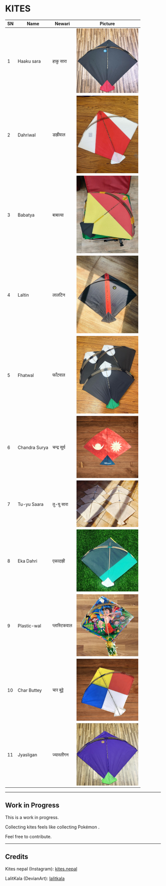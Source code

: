 # KITES

| SN  | Name            | Newari        | Picture                                                                                   |
|-----|---------------- |---------------|-------------------------------------------------------------------------------------------|
| 1   | Haaku sara      | हाकु सारा      | <img src="https://raw.githubusercontent.com/SarjyantShrestha/changa-dataset/main/kitesImg/black.jpg" alt="Haakusara" width="200"/> |
| 2   | Dahriwal       | डाह्रीवाल        | <img src="https://raw.githubusercontent.com/SarjyantShrestha/changa-dataset/main/kitesImg/Dahriwal.jpg" alt="Dahriwal" width="200"/> |
| 3   | Babatya          | बाबात्या      | <img src="https://raw.githubusercontent.com/SarjyantShrestha/changa-dataset/main/kitesImg/Babatya.jpg" alt="Babatya" width="200"/> |
| 4   | Laltin          | लालटिन        | <img src="https://raw.githubusercontent.com/SarjyantShrestha/changa-dataset/main/kitesImg/Laltin.jpg" alt="Laltin" width="200"/> |
| 5   | Fhatwal          | फाँटवाल         | <img src="https://raw.githubusercontent.com/SarjyantShrestha/changa-dataset/main/kitesImg/Fhatwal.jpg" alt="Fhatwal" width="200"/> |
| 6   | Chandra Surya   | चन्द्र सूर्य       | <img src="https://raw.githubusercontent.com/SarjyantShrestha/changa-dataset/main/kitesImg/ChandraSurya.png" alt="ChandraSurya" width="200"/> |
| 7   | Tu-yu Saara     | तु-यु सारा      | <img src="https://raw.githubusercontent.com/SarjyantShrestha/changa-dataset/main/kitesImg/TYS.jpg" alt="Tu-yu Saara" width="200"/> |
| 8   | Eka Dahri        | एकादाह्री       | <img src="https://raw.githubusercontent.com/SarjyantShrestha/changa-dataset/main/kitesImg/EkaDahri.jpg" alt="Eka Dahri" width="200"/> |
| 9   | Plastic-wal     | प्लास्टिकवाल      | <img src="https://raw.githubusercontent.com/SarjyantShrestha/changa-dataset/main/kitesImg/Plasticwaal.png" alt="Plastic-wal" width="200"/> |
| 10  | Char Buttey     | चार बुट्टे       | <img src="https://raw.githubusercontent.com/SarjyantShrestha/changa-dataset/main/kitesImg/CharButtey.png" alt="Char Buttey" width="200"/> |
| 11  | Jyasligan     | ज्यास्लीगन     | <img src="https://raw.githubusercontent.com/SarjyantShrestha/changa-dataset/main/kitesImg/Jyasligan.jpg" alt="Jyasligan" width="200"/> |

-----------------------------------------
## Work in Progress

This is a work in progress.

Collecting kites feels like collecting Pokémon .

Feel free to contribute.

-----------------------------------------

## Credits

Kites nepal (Instagram): [kites.nepal](https://www.instagram.com/kites.nepal/)

LalitKala (DevianArt): [lalitkala](https://www.deviantart.com/lalitkala/art/Kite-Designs-Happy-Dashain-258164856)
